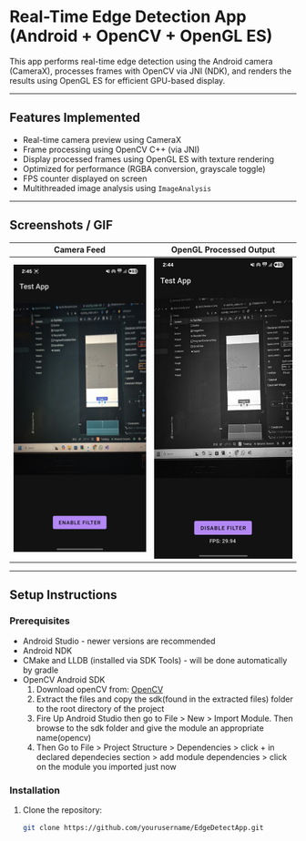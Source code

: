 # Real-Time Edge Detection App (Android + OpenCV + OpenGL ES)

This app performs real-time edge detection using the Android camera (CameraX), processes frames with OpenCV via JNI (NDK), and renders the results using OpenGL ES for efficient GPU-based display.

---

## Features Implemented

-  Real-time camera preview using CameraX
-  Frame processing using OpenCV C++ (via JNI)
-  Display processed frames using OpenGL ES with texture rendering
-  Optimized for performance (RGBA conversion, grayscale toggle)
-  FPS counter displayed on screen
-  Multithreaded image analysis using `ImageAnalysis`

---

## Screenshots / GIF

| Camera Feed | OpenGL Processed Output |
|-------------|-------------------------|
| ![Camera](screenshots/camera_preview.jpg) | ![Processed](screenshots/processed_frame.jpg) |

---

##  Setup Instructions

### Prerequisites

- Android Studio - newer versions are recommended
- Android NDK
- CMake and LLDB (installed via SDK Tools) - will be done automatically by gradle
- OpenCV Android SDK
  1. Download openCV from: [OpenCV](https://opencv.org/releases/)
  2. Extract the files and copy the sdk(found in the extracted files) folder to the root directory of the project
  3. Fire Up Android Studio then go to File > New > Import Module. Then browse to the sdk folder and give the module an appropriate name(opencv)
  4. Then Go to File > Project Structure > Dependencies > click + in declared dependecies section > add module dependencies > click on the module you imported just now

###  Installation

1. Clone the repository:
   ```bash
   git clone https://github.com/yourusername/EdgeDetectApp.git
